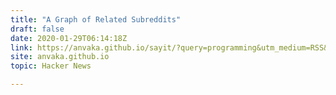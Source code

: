 ```yaml
---
title: "A Graph of Related Subreddits"
draft: false
date: 2020-01-29T06:14:18Z
link: https://anvaka.github.io/sayit/?query=programming&utm_medium=RSS&utm_source=hune
site: anvaka.github.io
topic: Hacker News  

---
```

